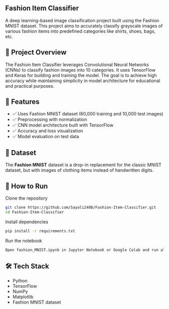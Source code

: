 ## Fashion Item Classifier

A deep learning-based image classification project built using the Fashion MNIST dataset. This project aims to accurately classify grayscale images of various fashion items into predefined categories like shirts, shoes, bags, etc.

## 📌 Project Overview

The Fashion Item Classifier leverages Convolutional Neural Networks (CNNs) to classify fashion images into 10 categories. It uses TensorFlow and Keras for building and training the model. The goal is to achieve high accuracy while maintaining simplicity in model architecture for educational and practical purposes.

## 🧠 Features

- ✅ Uses Fashion MNIST dataset (60,000 training and 10,000 test images)
- ✅ Preprocessing with normalization
- ✅ CNN model architecture built with TensorFlow
- ✅ Accuracy and loss visualization
- ✅ Model evaluation on test data

## 📂 Dataset

The **Fashion MNIST** dataset is a drop-in replacement for the classic MNIST dataset, but with images of clothing items instead of handwritten digits.  

## 🚀 How to Run
Clone the repository
 ```bash
git clone https://github.com/Sayali2408/Fashion-Item-Classifier.git
cd Fashion-Item-Classifier
```

Install dependencies
 ```bash
pip install -r requirements.txt
```

Run the notebook
 ```bash
Open fashion_MNIST.ipynb in Jupyter Notebook or Google Colab and run all cells.
```

## 🛠️ Tech Stack

- Python
- TensorFlow
- NumPy
- Matplotlib
- Fashion MNIST dataset
